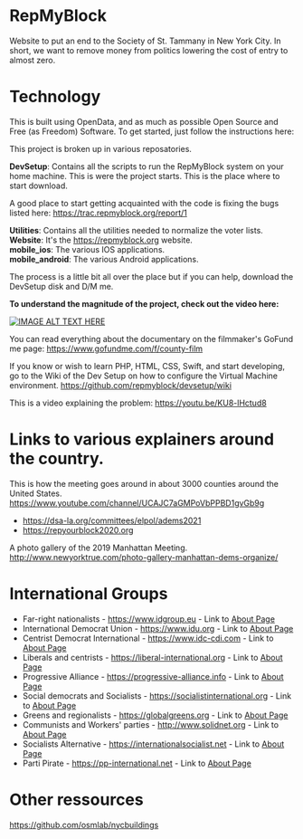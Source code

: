   
# RepMyBlock
Website to put an end to the Society of St. Tammany in New York City. In short, we want to remove money from politics lowering the cost of entry to almost zero.

# Technology
This is built using OpenData, and as much as possible Open Source and Free (as Freedom) Software. To get started, just follow the instructions here: 

This project is broken up in various reposatories.

**DevSetup**: Contains all the scripts to run the RepMyBlock system on your home machine. This is were the project starts. This is the place where to start download.

A good place to start getting acquainted with the code is fixing the bugs listed here: https://trac.repmyblock.org/report/1

**Utilities**: Contains all the utilities needed to normalize the voter lists.<BR>
**Website**: It's the https://repmyblock.org website.<BR>
**mobile_ios**: The various IOS applications.<BR>
**mobile_android**: The various Android applications.
 
The process is a little bit all over the place but if you can help, download the DevSetup disk and D/M me.

  **To understand the magnitude of the project, check out the video here:**<BR>
 
  [![IMAGE ALT TEXT HERE](https://img.youtube.com/vi/_DVyS5m7dQs/0.jpg)](https://www.youtube.com/watch?v=_DVyS5m7dQs)
  
You can read everything about the documentary on the filmmaker's GoFund me page: https://www.gofundme.com/f/county-film


If you know or wish to learn PHP, HTML, CSS, Swift, and start developing, go to the Wiki of the Dev Setup on how to configure the Virtual Machine environment. https://github.com/repmyblock/devsetup/wiki


This is a video explaining the problem: https://youtu.be/KU8-lHctud8
  
# Links to various explainers around the country.
This is how the meeting goes around in about 3000 counties around the United States.<BR>
https://www.youtube.com/channel/UCAJC7aGMPoVbPPBD1gvGb9g

* https://dsa-la.org/committees/elpol/adems2021
* https://repyourblock2020.org

A photo gallery of the 2019 Manhattan Meeting.<BR>
http://www.newyorktrue.com/photo-gallery-manhattan-dems-organize/

# International Groups
* Far-right nationalists - https://www.idgroup.eu - Link to [About Page](https://www.idgroup.eu/about)
* International Democrat Union - https://www.idu.org - Link to [About Page](https://www.idu.org/about/history)
* Centrist Democrat International - https://www.idc-cdi.com - Link to [About Page](https://www.idc-cdi.com/history)
* Liberals and centrists - https://liberal-international.org - Link to [About Page](https://liberal-international.org/who-we-are/our-mission)
* Progressive Alliance - https://progressive-alliance.info - Link to [About Page](https://progressive-alliance.info/network/guiding-principles)
* Social democrats and Socialists - https://socialistinternational.org - Link to [About Page](https://www.socialistinternational.org/about-us)
* Greens and regionalists - https://globalgreens.org - Link to [About Page](https://globalgreens.org/about)
* Communists and Workers' parties - http://www.solidnet.org - Link to [About Page](http://www.solidnet.org/meetings-and-statements/joint-statements)
* Socialists Alternative - https://internationalsocialist.net - Link to [About Page](https://internationalsocialist.net/en/about)
* Parti Pirate - https://pp-international.net - Link to [About Page](https://pp-international.net/about-ppi/general-assemblies)

# Other ressources
https://github.com/osmlab/nycbuildings


<!--

**Here are some ideas to get you started:**

🙋‍♀️ A short introduction - what is your organization all about?
🌈 Contribution guidelines - how can the community get involved?
👩‍💻 Useful resources - where can the community find your docs? Is there anything else the community should know?
🍿 Fun facts - what does your team eat for breakfast?
🧙 Remember, you can do mighty things with the power of [Markdown](https://docs.github.com/github/writing-on-github/getting-started-with-writing-and-formatting-on-github/basic-writing-and-formatting-syntax)
-->
